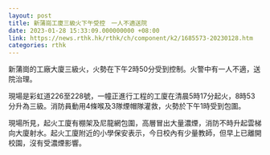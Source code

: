 ```yaml
---
layout: post
title: 新蒲崗工廈三級火下午受控　一人不適送院
date: 2023-01-28 15:33:09.000000000 +08:00
link: https://news.rthk.hk/rthk/ch/component/k2/1685573-20230128.htm
categories: rthk
---
```


新蒲崗的工廠大廈三級火，火勢在下午2時50分受到控制。火警中有一人不適，送院治理。

現場是彩虹道226至228號，一幢正進行工程的工廈在清晨5時17分起火，8時53分升為三級。消防員動用4條喉及3隊煙帽隊灌救，火勢於下午1時受到包圍。

現場所見，起火工廈有棚架及尼龍網包圍，高層冒出大量濃煙，消防不時升起雲梯向大廈射水。起火工廈附近的小學保安表示，今日校內有少量教師，但早上已離開校園，沒有受濃煙影響。
